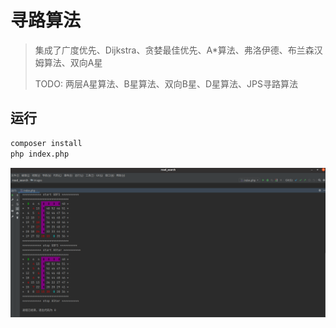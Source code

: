 # 寻路算法

> 集成了广度优先、Dijkstra、贪婪最佳优先、A*算法、弗洛伊德、布兰森汉姆算法、双向A星
> 
> TODO: 两层A星算法、B星算法、双向B星、D星算法、JPS寻路算法


## 运行

```bash
composer install
php index.php
```

![example](images/example.png)
